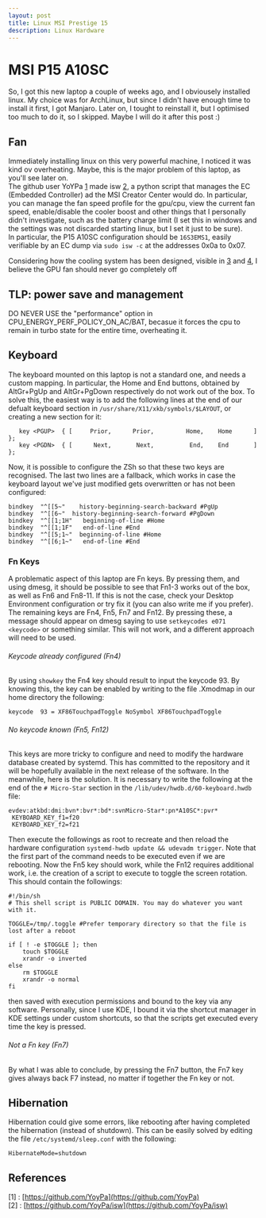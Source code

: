 ```yaml
---
layout: post
title: Linux MSI Prestige 15
description: Linux Hardware
---
```

# MSI P15 A10SC
So, I got this new laptop a couple of weeks ago, and I obviousely installed linux. My choice was for ArchLinux, but since I didn't have enough time to install it first, I got Manjaro. Later on, I tought to reinstall it, but I optimised too much to do it, so I skipped. Maybe I will do it after this post :)  

## Fan
Immediately installing linux on this very powerful machine, I noticed it was kind ov overheating. Maybe, this is the major problem of this laptop, as you'll see later on.  
The github user YoYPa [1](https://github.com/YoyPa) made isw [2](https://github.com/YoyPa/isw), a python script that manages the EC (Embedded Controller) ad the MSI Creator Center would do. In particular, you can manage the fan speed profile for the gpu/cpu, view the current fan speed, enable/disable the cooler boost and other things that I personally didn't investigate, such as the battery charge limit (I set this in windows and the settings was not discarded starting linux, but I set it just to be sure).  
In particular, the P15 A10SC configuration should be `16S3EMS1`, easily verifiable by an EC dump via
```sudo isw -c```
at the addresses 0x0a to 0x07.  

Considering how the cooling system has been designed, visible in [3](https://www.msi.com/Content-Creation/Prestige-15-A10X) and [4](https://www.notebookcheck.net/MSI-Prestige-15-A10SC-Laptop-Review-One-of-the-Best-Dell-XPS-15-Alternatives.441280.0.html#Emissions), I believe the GPU fan should never go completely off


## TLP: power save and management
DO NEVER USE the "performance" option in CPU_ENERGY_PERF_POLICY_ON_AC/BAT, becasue it forces the cpu to remain in turbo state for the entire time, overheating it.

## Keyboard
The keyboard mounted on this laptop is not a standard one, and needs a custom mapping. In particular, the Home and End buttons, obtained by AltGr+PgUp and AltGr+PgDown respectively do not work out of the box. To solve this, the easiest way is to add the following lines at the end of our defualt keyboard section in ```/usr/share/X11/xkb/symbols/$LAYOUT```, or creating a new section for it:

```
   key <PGUP>  { [     Prior,      Prior,         Home,    Home      ] };
   key <PGDN>  { [      Next,       Next,          End,    End       ] };
```

Now, it is possible to configure the ZSh so that these two keys are recognised. The last two lines are a fallback, which works in case the keyboard layout we've just modified gets overwritten or has not been configured:
```
bindkey  "^[[5~"    history-beginning-search-backward #PgUp
bindkey  "^[[6~"  history-beginning-search-forward #PgDown
bindkey  "^[[1;1H"   beginning-of-line #Home
bindkey  "^[[1;1F"   end-of-line #End
bindkey  "^[[5;1~"  beginning-of-line #Home
bindkey  "^[[6;1~"   end-of-line #End
```

### Fn Keys
A problematic aspect of this laptop are Fn keys. By pressing them, and using dmesg, it should be possible to see that Fn1-3 works out of the box, as well as Fn6 and Fn8-11. If this is not the case, check your Desktop Environment configuration or try fix it (you can also write me if you prefer). 
The remaining keys are Fn4, Fn5, Fn7 and Fn12. By pressing these, a message should appear on dmesg saying to use ```setkeycodes e071 <keycode>``` or something similar. This will not work, and a different approach will need to be used. 
###### Keycode already configured (Fn4)
By using ```showkey``` the Fn4 key should result to input the keycode 93. By knowing this, the key can be enabled by writing to the file .Xmodmap in our home directory the following:
```
keycode  93 = XF86TouchpadToggle NoSymbol XF86TouchpadToggle
```
###### No keycode known (Fn5, Fn12)
This keys are more tricky to configure and need to modify the hardware database created by systemd. This has committed to the repository and it will be hopefully available in the next release of the software. In the meanwhile, here is the solution. 
It is necessary to write the following at the end of the ```# Micro-Star``` section in the ```/lib/udev/hwdb.d/60-keyboard.hwdb``` file:
```
evdev:atkbd:dmi:bvn*:bvr*:bd*:svnMicro-Star*:pn*A10SC*:pvr*
 KEYBOARD_KEY_f1=f20
 KEYBOARD_KEY_f2=f21
```
Then execute the followings as root to recreate and then reload the hardware configuration ```systemd-hwdb update && udevadm trigger```. Note that the first part of the command needs to be executed even if we are rebooting. 
Now the Fn5 key should work, while the Fn12 requires additional work, i.e. the creation of a script to execute to toggle the screen rotation. This should contain the followings:
```
#!/bin/sh
# This shell script is PUBLIC DOMAIN. You may do whatever you want with it.

TOGGLE=/tmp/.toggle #Prefer temporary directory so that the file is lost after a reboot

if [ ! -e $TOGGLE ]; then
    touch $TOGGLE
    xrandr -o inverted
else
    rm $TOGGLE
    xrandr -o normal
fi
```
then saved with execution permissions and bound to the key via any software. Personally, since I use KDE, I bound it via the shortcut manager in KDE settings under custom shortcuts, so that the scripts get executed every time the key is pressed.
###### Not a Fn key (Fn7)
By what I was able to conclude, by pressing the Fn7 button, the Fn7 key gives always back F7 instead, no matter if together the Fn key or not.

## Hibernation
Hibernation could give some errors, like rebooting after having completed the hibernation (instead of shutdown). This can be easily solved by editing the file ```/etc/systemd/sleep.conf``` with the following:
```
HibernateMode=shutdown
```

## References
[1] : [https://github.com/YoyPa](https://github.com/YoyPa)  
[2] : [https://github.com/YoyPa/isw](https://github.com/YoyPa/isw)
